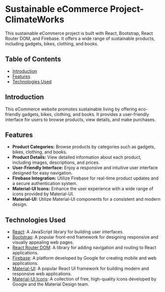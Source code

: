 # Sustainable eCommerce Project- ClimateWorks

This sustainable eCommerce project is built with React, Bootstrap, React Router DOM, and Firebase. It offers a wide range of sustainable products, including gadgets, bikes, clothing, and books.

## Table of Contents

- [Introduction](#introduction)
- [Features](#features)
- [Technologies Used](#technologies-used)


## Introduction

This eCommerce website promotes sustainable living by offering eco-friendly gadgets, bikes, clothing, and books. It provides a user-friendly interface for users to browse products, view details, and make purchases.

## Features

- **Product Categories:** Browse products by categories such as gadgets, bikes, clothing, and books.
- **Product Details:** View detailed information about each product, including images, descriptions, and prices.
- **User-Friendly Interface:** Enjoy a responsive and intuitive user interface designed for easy navigation.
- **Firebase Integration:** Utilize Firebase for real-time product updates and a secure authentication system.
- **Material-UI Icons:** Enhance the user experience with a wide range of icons provided by Material-UI.
- **Material-UI:** Utilize Material-UI components for a consistent and modern design.

## Technologies Used

- [React](https://reactjs.org/): A JavaScript library for building user interfaces.
- [Bootstrap](https://getbootstrap.com/): A popular front-end framework for designing responsive and visually appealing web pages.
- [React Router DOM](https://reactrouter.com/): A library for adding navigation and routing to React applications.
- [Firebase](https://firebase.google.com/): A platform developed by Google for creating mobile and web applications.
- [Material-UI](https://material-ui.com/): A popular React UI framework for building modern and responsive web applications.
- [Material-UI Icons](https://material.io/resources/icons/): A collection of free, high-quality icons developed by Google and the Material Design team.

